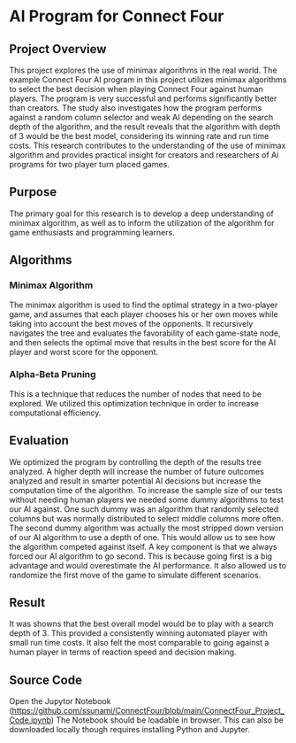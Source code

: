# AI Program for Connect Four 

## Project Overview
This project explores the use of minimax algorithms in the real world.  The example Connect Four AI program in this project utilizes minimax algorithms to select the best decision when playing Connect Four against human players. The program is very successful and performs significantly better than creators. The study also investigates how the program performs against a random column selector and weak AI depending on the search depth of the algorithm, and the result reveals that the algorithm with depth of 3 would be the best model, considering its winning rate and run time costs. This research contributes to the understanding of the use of minimax algorithm and provides practical insight for creators and researchers of Ai programs for two player turn placed games.

## Purpose
The primary goal for this research is to develop a deep understanding of minimax algorithm, as well as to inform the utilization of the algorithm for game enthusiasts and programming learners.

## Algorithms
### Minimax Algorithm
The minimax algorithm is used to find the optimal strategy in a two-player game, and assumes that each player chooses his or her own moves while taking into account the best moves of the opponents. It recursively navigates the tree and evaluates the favorability of each game-state node, and then selects the optimal move that results in the best score for the AI player and worst score for the opponent. 

### Alpha-Beta Pruning
This is a technique that reduces the number of nodes that need to be explored. We utilized this optimization technique in order to increase computational efficiency. 

## Evaluation
We optimized the program by controlling the depth of the results tree analyzed. A higher depth will increase the number of future outcomes analyzed and result in smarter potential AI decisions but increase the computation time of the algorithm. To increase the sample size of our tests without needing human players we needed some dummy algorithms to test our AI against. One such dummy was an algorithm that randomly selected columns but was normally distributed to select middle columns more often. The second dummy algorithm was actually the most stripped down version of our AI algorithm to use a depth of one. This would allow us to see how the algorithm competed against itself. A key component is that we always forced our AI algorithm to go second. This is because going first is a big advantage and would overestimate the AI performance. It also allowed us to randomize the first move of the game to simulate different scenarios. 

## Result
It was showns that the best overall model would be to play with a search depth of 3. This provided a consistently winning automated player with small run time costs. It also felt the most comparable to going against a human player in terms of reaction speed and decision making. 

## Source Code
Open the Jupytor Notebook (https://github.com/ssunami/ConnectFour/blob/main/ConnectFour_Project_Code.ipynb) 
The Notebook should be loadable in browser. This can also be downloaded locally though requires installing Python and Jupyter.

